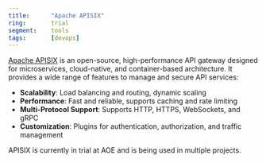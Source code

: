 ```yaml
---
title:      "Apache APISIX"
ring:       trial
segment:    tools
tags:       [devops]
---
```


[Apache APISIX](https://apisix.apache.org/) is an open-source, high-performance API gateway designed for microservices, cloud-native, and container-based architecture. It provides a wide range of features to manage and secure API services:

- **Scalability**: Load balancing and routing, dynamic scaling
- **Performance**: Fast and reliable, supports caching and rate limiting
- **Multi-Protocol Support**: Supports HTTP, HTTPS, WebSockets, and gRPC
- **Customization**: Plugins for authentication, authorization, and traffic management

APISIX is currently in trial at AOE and is being used in multiple projects.
